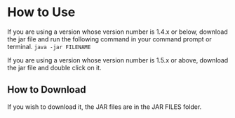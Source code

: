  # How to Use
If you are using a version whose version number is 1.4.x or below, 
download the jar file and run the following command in your command prompt or terminal.
`java -jar FILENAME`

If you are using a version whose version number is 1.5.x or above,
download the jar file and double click on it.

 ## How to Download
If you wish to download it, the JAR files are in the JAR FILES folder.
